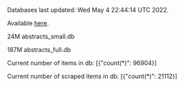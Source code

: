Databases last updated: Wed May  4 22:44:14 UTC 2022. 

Available [here](https://github.com/cbeauhilton/ash-db/releases).


24M	abstracts_small.db

187M	abstracts_full.db

Current number of items in db:
[{"count(*)": 96904}]

Current number of scraped items in db:
[{"count(*)": 21112}]
